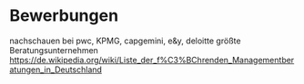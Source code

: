 # Bewerbungen

nachschauen bei pwc, KPMG, capgemini, e&y, deloitte
größte Beratungsunternehmen
https://de.wikipedia.org/wiki/Liste_der_f%C3%BChrenden_Managementberatungen_in_Deutschland

